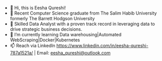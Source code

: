 - 👋 Hi, this is Eesha Qureshi!
- 👀 Recent Computer Science graduate from The Salim Habib University formerly The Barrett Hodgson University
- 🌟 Skilled Data Analyst with a proven track record in leveraging data to drive strategic business decisions.
- 🌱 I’m currently learning Data warehousing|Automated WebScraping|Docker|Kubernetes
- 📫 Reach via LinkedIn https://www.linkedin.com/in/eesha-qureshi-787a1521a/ | Email: eesha_qureshi@outlook.com

<!---
Eesha723/Eesha723 is a ✨ special ✨ repository because its `README.md` (this file) appears on your GitHub profile.
You can click the Preview link to take a look at your changes.
--->
